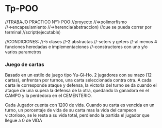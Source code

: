 # Tp-POO

//TRABAJO PRACTICO N°1:  POO
//proyecto
//=>polimorfismo
//=>encapsulamiento
//=>herencia(abstraccion)
//que se pueda correr por terminal
//script(ejecutable)

//CONDICIONES: 
//-5 clases 
//-2 abstractas 
//-seters y geters 
//-al menos 4 funciones heredadas e implementaciones 
//-constructores con uno y/o varios parametros
 
 
### Juego de cartas
Basado en un estilo de juego tipo Yu-Gi-Ho. 2 jugadores con su mazo (12 cartas), enfrentan por turnos, una carta seleccionada contra otra. A cada carta le corresponde ataque y defensa, la victoria del turno se da cuando el ataque de una supera la defensa de la otra, quedando la ganadora en el CAMPO y la perdedora en el CEMENTERIO.

Cada Jugador cuenta con 1200 de vida. Cuando su carta es vencida en un turno, un porcentaje de vida de su carta mas la vida del campeon victorioso, se le resta a su vida total, perdiendo la partida el jugador que llegue a 0 de VIDA

